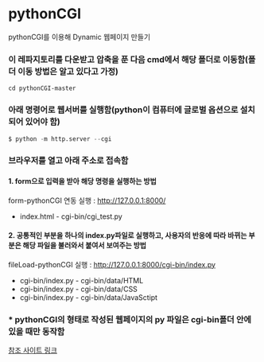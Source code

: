 # pythonCGI

pythonCGI를 이용해 Dynamic 웹페이지 만들기  

### 이 레파지토리를 다운받고 압축을 푼 다음 cmd에서 해당 폴더로 이동함(폴더 이동 방법은 알고 있다고 가정)  
```
cd pythonCGI-master
```

### 아래 명령어로 웹서버를 실행함(python이 컴퓨터에 글로벌 옵션으로 설치되어 있어야 함)  
```python
$ python -m http.server --cgi
```

### 브라우저를 열고 아래 주소로 접속함  
#### 1. form으로 입력을 받아 해당 명령을 실행하는 방법  
form-pythonCGI 연동 실행 : http://127.0.0.1:8000/  
* index.html - cgi-bin/cgi_test.py  

#### 2. 공통적인 부분을 하나의 index.py파일로 실행하고, 사용자의 반응에 따라 바뀌는 부분은 해당 파일을 불러와서 붙여서 보여주는 방법  
fileLoad-pythonCGI 실행 : http://127.0.0.1:8000/cgi-bin/index.py  
* cgi-bin/index.py - cgi-bin/data/HTML  
* cgi-bin/index.py - cgi-bin/data/CSS  
* cgi-bin/index.py - cgi-bin/data/JavaSctipt  

### * pythonCGI의 형태로 작성된 웹페이지의 py 파일은 cgi-bin폴더 안에 있을 때만 동작함  

[참조 사이트 링크](https://dzone.com/articles/python-simple-http-server-with-cgi-scripts-enabled)  
